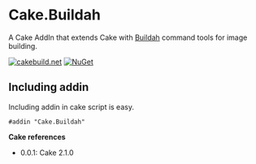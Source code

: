 # Cake.Buildah

A Cake AddIn that extends Cake with [Buildah](https://buildah.io/) command tools for image building.

[![cakebuild.net](https://img.shields.io/badge/WWW-cakebuild.net-blue.svg)](http://cakebuild.net/)
[![NuGet](https://img.shields.io/nuget/v/Cake.Buildah.svg)](https://www.nuget.org/packages/Cake.Buildah)

## Including addin
Including addin in cake script is easy.
```
#addin "Cake.Buildah"
```
**Cake references**

* 0.0.1: Cake 2.1.0
